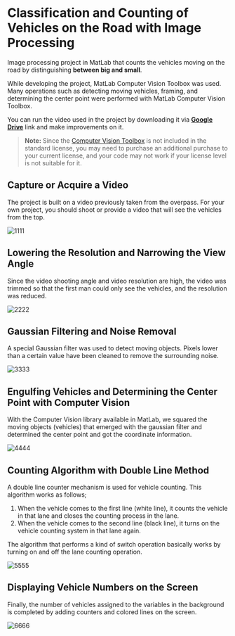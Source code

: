 # Classification and Counting of Vehicles on the Road with Image Processing
Image processing project in MatLab that counts the vehicles moving on the road by distinguishing **between big and small**.

While developing the project, MatLab Computer Vision Toolbox was used. Many operations such as detecting moving vehicles, framing, and determining the center point were performed with MatLab Computer Vision Toolbox.

You can run the video used in the project by downloading it via [**Google Drive**](https://drive.google.com/file/d/1-Mw80VX0W6ZSHe1v2MP_h5Acat7efBJs/view) link and make improvements on it.

> **Note:** Since the [Computer Vision Toolbox](https://www.mathworks.com/products/computer-vision.html) is not included in the standard license, you may need to purchase an additional purchase to your current license, and your code may not work if your license level is not suitable for it.



## Capture or Acquire a Video

The project is built on a video previously taken from the overpass. For your own project, you should shoot or provide a video that will see the vehicles from the top.

![1111](https://user-images.githubusercontent.com/29388602/220310651-857b763f-6bfe-4dcb-9871-a1de786bfaa3.gif)


## Lowering the Resolution and Narrowing the View Angle

Since the video shooting angle and video resolution are high, the video was trimmed so that the first man could only see the vehicles, and the resolution was reduced.

![2222](https://user-images.githubusercontent.com/29388602/220310672-a706eb8a-d5c3-476d-917b-a6eeea3a0be7.gif)


## Gaussian Filtering and Noise Removal

A special Gaussian filter was used to detect moving objects. Pixels lower than a certain value have been cleaned to remove the surrounding noise.

![3333](https://user-images.githubusercontent.com/29388602/220310688-ad7e6d5e-417c-43cc-a138-b373eebc4f17.gif)


## Engulfing Vehicles and Determining the Center Point with Computer Vision

With the Computer Vision library available in MatLab, we squared the moving objects (vehicles) that emerged with the gaussian filter and determined the center point and got the coordinate information.

![4444](https://user-images.githubusercontent.com/29388602/220310696-321fc9b5-4236-4b89-b070-894c0e73d4cd.gif)


## Counting Algorithm with Double Line Method

A double line counter mechanism is used for vehicle counting. This algorithm works as follows;

 1. When the vehicle comes to the first line (white line), it counts the vehicle in that lane and closes the counting process in the lane.
 2. When the vehicle comes to the second line (black line), it turns on the vehicle counting system in that lane again.

The algorithm that performs a kind of switch operation basically works by turning on and off the lane counting operation.

![5555](https://user-images.githubusercontent.com/29388602/220310711-2fe4213f-9f01-426a-8219-8a456b8e2287.gif)


## Displaying Vehicle Numbers on the Screen

Finally, the number of vehicles assigned to the variables in the background is completed by adding counters and colored lines on the screen.

![6666](https://user-images.githubusercontent.com/29388602/220310728-2639300a-a87c-4e69-85bb-0ff2f9ac911a.gif)


